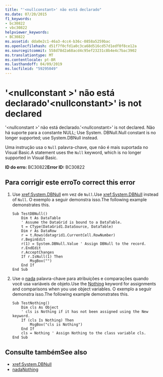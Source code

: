 ```yaml
---
title: "'<nullconstant>' não está declarado"
ms.date: 07/20/2015
f1_keywords:
- bc30822
- vbc30822
helpviewer_keywords:
- BC30822
ms.assetid: dda0e2c1-46a3-4cc4-b36c-0858a5259bac
ms.openlocfilehash: d51f7f0cfd1a0c3ca68d516cd57d1edf0f8ce12a
ms.sourcegitcommit: 558d78d2a68acd4c95ef23231c8b4e4c7bac3902
ms.translationtype: MT
ms.contentlocale: pt-BR
ms.lasthandoff: 04/09/2019
ms.locfileid: "59295049"
---
```

# <a name="nullconstant-is-not-declared"></a><span data-ttu-id="77cb6-102">'\<nullconstant >' não está declarado</span><span class="sxs-lookup"><span data-stu-id="77cb6-102">'\<nullconstant>' is not declared</span></span>
<span data-ttu-id="77cb6-103">'\<nullconstant >' não está declarado.</span><span class="sxs-lookup"><span data-stu-id="77cb6-103">'\<nullconstant>' is not declared.</span></span> <span data-ttu-id="77cb6-104">Não há suporte para a constante NULL; Use System. DBNull.</span><span class="sxs-lookup"><span data-stu-id="77cb6-104">Null constant is no longer supported; use System.DBNull instead.</span></span>  
  
 <span data-ttu-id="77cb6-105">Uma instrução usa o `Null` palavra-chave, que não é mais suportada no Visual Basic.</span><span class="sxs-lookup"><span data-stu-id="77cb6-105">A statement uses the `Null` keyword, which is no longer supported in Visual Basic.</span></span>  
  
 <span data-ttu-id="77cb6-106">**ID do erro:** BC30822</span><span class="sxs-lookup"><span data-stu-id="77cb6-106">**Error ID:** BC30822</span></span>  
  
## <a name="to-correct-this-error"></a><span data-ttu-id="77cb6-107">Para corrigir este erro</span><span class="sxs-lookup"><span data-stu-id="77cb6-107">To correct this error</span></span>  
  
1. <span data-ttu-id="77cb6-108">Use <xref:System.DBNull> em vez de `Null`.</span><span class="sxs-lookup"><span data-stu-id="77cb6-108">Use <xref:System.DBNull> instead of `Null`.</span></span> <span data-ttu-id="77cb6-109">O exemplo a seguir demonstra isso.</span><span class="sxs-lookup"><span data-stu-id="77cb6-109">The following example demonstrates this.</span></span>  
  
    ```  
    Sub TestDBNull()  
        Dim t As DataTable  
        ' Assume the DataGrid is bound to a DataTable.  
        t = CType(DataGrid1.DataSource, DataTable)  
        Dim r As DataRow  
        r = t.Rows(datagrid1.CurrentCell.RowNumber)  
        r.BeginEdit  
        r(1) = System.DBNull.Value ' Assign DBNull to the record.  
        r.EndEdit  
        r.AcceptChanges  
        If r.IsNull(1) Then  
            MsgBox("")  
        End If  
    End Sub  
    ```  
  
2. <span data-ttu-id="77cb6-110">Use o [nada](../../visual-basic/language-reference/nothing.md) palavra-chave para atribuições e comparações quando você usa variáveis de objeto.</span><span class="sxs-lookup"><span data-stu-id="77cb6-110">Use the [Nothing](../../visual-basic/language-reference/nothing.md) keyword for assignments and comparisons when you use object variables.</span></span> <span data-ttu-id="77cb6-111">O exemplo a seguir demonstra isso.</span><span class="sxs-lookup"><span data-stu-id="77cb6-111">The following example demonstrates this.</span></span>  
  
    ```  
    Sub TestNothing()  
        Dim cls As Object  
        ' cls is Nothing if it has not been assigned using the New keyword.  
        If (cls Is Nothing) Then  
            MsgBox("cls is Nothing")  
        End If  
        cls = Nothing ' Assign Nothing to the class variable cls.  
    End Sub  
    ```  
  
## <a name="see-also"></a><span data-ttu-id="77cb6-112">Consulte também</span><span class="sxs-lookup"><span data-stu-id="77cb6-112">See also</span></span>

- <xref:System.DBNull>
- [<span data-ttu-id="77cb6-113">nada</span><span class="sxs-lookup"><span data-stu-id="77cb6-113">Nothing</span></span>](../../visual-basic/language-reference/nothing.md)
